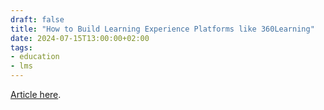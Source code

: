 ```yaml
---
draft: false
title: "How to Build Learning Experience Platforms like 360Learning"
date: 2024-07-15T13:00:00+02:00
tags:
- education
- lms
---
```


[Article here](https://selleo.com/blog/how-to-build-learning-experience-platforms-like-360learning?utm_source=qbart.dev&utm_campaign=qbart.dev).
